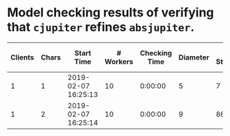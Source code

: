 # Model checking results of verifying that `cjupiter` refines `absjupiter`.

| Clients | Chars | Start Time          | # Workers | Checking Time | Diameter | # States   | # Distinct States |
| ------- | ----- | ------------------- | --------- | ------------- | -------- | ---------- | ----------------- |
| 1       | 1     | 2019-02-07 16:25:13 | 10        | 0:00:00       | 5        | 7          | 6                 |
| 1       | 2     | 2019-02-07 16:25:14 | 10        | 0:00:00       | 9        | 86         | 57                |

